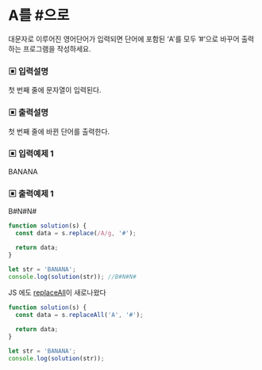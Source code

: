 # A를 #으로

대문자로 이루어진 영어단어가 입력되면 단어에 포함된 ‘A'를 모두 ’#‘으로 바꾸어 출력하는 프로그램을 작성하세요.

### ▣ 입력설명

첫 번째 줄에 문자열이 입력된다.

### ▣ 출력설명

첫 번째 줄에 바뀐 단어를 출력한다.

### ▣ 입력예제 1

BANANA

### ▣ 출력예제 1

B#N#N#

```javascript
function solution(s) {
  const data = s.replace(/A/g, '#');

  return data;
}

let str = 'BANANA';
console.log(solution(str)); //B#N#N#
```

JS 에도 [replaceAll](https://tc39.es/ecma262/#sec-string.prototype.replaceall)이 새로나왔다

```javascript
function solution(s) {
  const data = s.replaceAll('A', '#');

  return data;
}

let str = 'BANANA';
console.log(solution(str));
```
